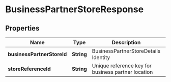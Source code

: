 

# BusinessPartnerStoreResponse

## Properties

Name | Type | Description | Notes
------------ | ------------- | ------------- | -------------
**businessPartnerStoreId** | **String** | BusinessPartnerStoreDetails Identity | 
**storeReferenceId** | **String** | Unique reference key for business partner location | 



